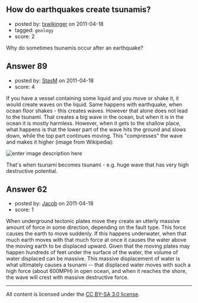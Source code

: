 ## How do earthquakes create tsunamis?

- posted by: [txwikinger](https://stackexchange.com/users/-1/40-txwikinger) on 2011-04-18
- tagged: `geology`
- score: 2

Why do sometimes tsunamis occur after an earthquake?


## Answer 89

- posted by: [StasM](https://stackexchange.com/users/-1/19-stasm) on 2011-04-18
- score: 4

<p>If you have a vessel containing some liquid and you move or shake it, it would create waves on the liquid. Same happens with earthquake, when ocean floor shakes - this creates waves. However that alone does not lead to the tsunami. That creates a big wave in the ocean, but when it is in the ocean it is mostly harmless. However, when it gets to the shallow place, what happens is that the lower part of the wave hits the ground and slows down, while the top part continues moving. This "compresses" the wave and makes it higher (image from Wikipedia):</p>

<p><img src="http://i.imgur.com/XWyJq.gif" alt="enter image description here"></p>

<p>That's when tsunami becomes tsunami - e.g. huge wave that has very high destructive potential. </p>



## Answer 62

- posted by: [Jacob](https://stackexchange.com/users/-1/28-jacob) on 2011-04-18
- score: 1

When underground tectonic plates move they create an utterly massive amount of force in some direction, depending on the fault type. This force causes the earth to move suddenly. If this happens underwater, when that much earth moves with that much force at once it causes the water above the moving earth to be displaced upward. Given that the moving plates may happen hundreds of feet under the surface of the water, the volume of water displaced can be massive. This massive displacement of water is what ultimately causes a tsunami -- that displaced water moves with such a high force (about 600MPH) in open ocean, and when it reaches the shore, the wave will crest with massive destructive force.



---

All content is licensed under the [CC BY-SA 3.0 license](https://creativecommons.org/licenses/by-sa/3.0/).

